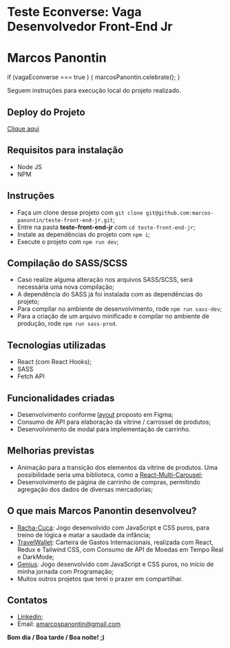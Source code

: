 # Teste Econverse: Vaga Desenvolvedor Front-End Jr
# Marcos Panontin

if (vagaEconverse === true ) {
  marcosPanontin.celebrate();
}

Seguem instruções para execução local do projeto realizado.

## Deploy do Projeto

[Clique aqui](https://teste-front-end-jr-ako8.vercel.app/)

## Requisitos para instalação
- Node JS
- NPM

## Instruções
- Faça um clone desse projeto com `git clone git@github.com:marcos-panontin/teste-front-end-jr.git`;
- Entre na pasta **teste-front-end-jr** com `cd teste-front-end-jr`;
- Instale as dependências do projeto com `npm i`;
- Execute o projeto com `npm run dev`;

## Compilação do SASS/SCSS
- Caso realize alguma alteração nos arquivos SASS/SCSS, será necessária uma nova compilação;
- A dependência do SASS já foi instalada com as dependências do projeto;
- Para compilar no ambiente de desenvolvimento, rode `npm run sass-dev`;
- Para a criação de um arquivo minificado e compilar no ambiente de produção, rode `npm run sass-prod`.

## Tecnologias utilizadas
- React (com React Hooks);
- SASS
- Fetch API

## Funcionalidades criadas
- Desenvolvimento conforme [layout](https://www.figma.com/file/rWnzPeoxgynuNPsJjV0VmV/Teste-Front-End-Jr?node-id=0%3A1) proposto em Figma;
- Consumo de API para elaboração da vitrine / carrossel de produtos;
- Desenvolvimento de modal para implementação de carrinho.

## Melhorias previstas
- Animação para a transição dos elementos da vitrine de produtos. Uma possibilidade seria uma biblioteca, como a [React-Multi-Carousel](https://www.npmjs.com/package/react-multi-carousel);
- Desenvolvimento de página de carrinho de compras, permitindo agregação dos dados de diversas mercadorias;

## O que mais Marcos Panontin desenvolveu?
- [Racha-Cuca](https://marcos-panontin.github.io/racha-cuca-game/): Jogo desenvolvido com JavaScript e CSS puros, para treino de lógica e matar a saudade da infância;
- [TravelWallet](https://travelwallet.vercel.app/): Carteira de Gastos Internacionais, realizada com React, Redux e Tailwind CSS, com Consumo de API de Moedas em Tempo Real e DarkMode;
- [Genius](https://marcos-panontin.github.io/genius-game/): Jogo desenvolvido com JavaScript e CSS puros, no início de minha jornada com Programação;
- Muitos outros projetos que terei o prazer em compartilhar.

## Contatos
- [Linkedin](https://www.linkedin.com/in/marcos-panontin/);
- Email: amarcospanontin@gmail.com

**Bom dia / Boa tarde / Boa noite! ;)**
